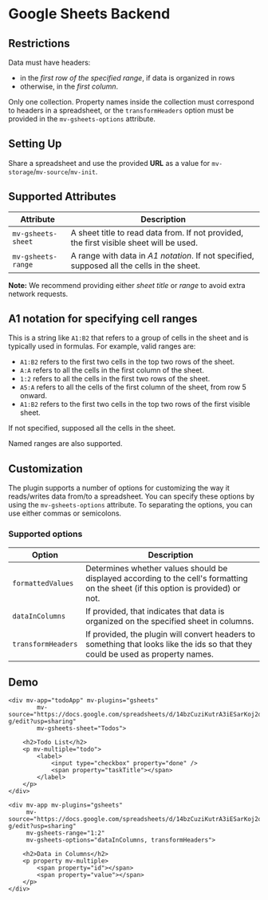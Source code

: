 # Google Sheets Backend

## Restrictions

Data must have headers:

- in the *first row of the specified range*, if data is organized in rows
- otherwise, in the *first column*.

Only one collection. Property names inside the collection must correspond to headers in a spreadsheet, or the `transformHeaders` option must be provided in the `mv-gsheets-options` attribute.

## Setting Up

Share a spreadsheet and use the provided **URL** as a value for `mv-storage`/`mv-source`/`mv-init`.

## Supported Attributes

| Attribute          | Description                                                                                |
|--------------------|--------------------------------------------------------------------------------------------|
| `mv-gsheets-sheet` | A sheet title to read data from. If not provided, the first visible sheet will be used.    |
| `mv-gsheets-range` | A range with data in *A1 notation*. If not specified, supposed all the cells in the sheet. |

**Note:** We recommend providing either *sheet title* or *range* to avoid extra network requests.
## A1 notation for specifying cell ranges

This is a string like `A1:B2` that refers to a group of cells in the sheet and is typically used in formulas. For example, valid ranges are:

- `A1:B2` refers to the first two cells in the top two rows of the sheet.
- `A:A` refers to all the cells in the first column of the sheet.
- `1:2` refers to all the cells in the first two rows of the sheet.
- `A5:A` refers to all the cells of the first column of the sheet, from row 5 onward.
- `A1:B2` refers to the first two cells in the top two rows of the first visible sheet.

If not specified, supposed all the cells in the sheet.

Named ranges are also supported.

## Customization

The plugin supports a number of options for customizing the way it reads/writes data from/to a spreadsheet. You can specify these options by using the `mv-gsheets-options` attribute. To separating the options, you can use either commas or semicolons.

### Supported options

| Option             | Description                                                                                                                        |
|--------------------|------------------------------------------------------------------------------------------------------------------------------------|
| `formattedValues`  | Determines whether values should be displayed according to the cell's formatting on the sheet (if this option is provided) or not. |
| `dataInColumns`    | If provided, that indicates that data is organized on the specified sheet in columns.                                              |
| `transformHeaders` | If provided, the plugin will convert headers to something that looks like the ids so that they could be used as property names.    |


<h2>Demo</h2>

```markup
<div mv-app="todoApp" mv-plugins="gsheets"
		mv-source="https://docs.google.com/spreadsheets/d/14bzCuziKutrA3iESarKoj2o56dhraR8pzuFAuwTIo-g/edit?usp=sharing"
		mv-gsheets-sheet="Todos">

	<h2>Todo List</h2>
	<p mv-multiple="todo">
		<label>
			<input type="checkbox" property="done" />
			<span property="taskTitle"></span>
		</label>
	</p>
</div>

<div mv-app mv-plugins="gsheets"
	 mv-source="https://docs.google.com/spreadsheets/d/14bzCuziKutrA3iESarKoj2o56dhraR8pzuFAuwTIo-g/edit?usp=sharing"
	 mv-gsheets-range="1:2"
	 mv-gsheets-options="dataInColumns, transformHeaders">

	<h2>Data in Columns</h2>
	<p property mv-multiple>
		<span property="id"></span>
		<span property="value"></span>
	</p>
</div>
```
